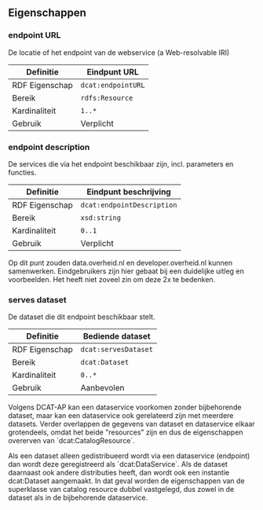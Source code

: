 ## Eigenschappen

### endpoint URL

De locatie of het endpoint van de webservice (a Web-resolvable IRI)

| Definitie      | Eindpunt URL       |
| -------------- | ------------------ |
| RDF Eigenschap | `dcat:endpointURL` |
| Bereik         | `rdfs:Resource`    |
| Kardinaliteit  | `1..*`             |
| Gebruik        | Verplicht          |

### endpoint description

De services die via het endpoint beschikbaar zijn, incl. parameters en functies.

| Definitie      | Eindpunt beschrijving      |
| -------------- | -------------------------- |
| RDF Eigenschap | `dcat:endpointDescription` |
| Bereik         | `xsd:string`               |
| Kardinaliteit  | `0..1`                     |
| Gebruik        | Verplicht                  |

<p class="note" title="Note">
	Op dit punt zouden data.overheid.nl en developer.overheid.nl kunnen samenwerken. Eindgebruikers zijn hier gebaat bij een duidelijke uitleg en voorbeelden. Het heeft niet zoveel zin om deze 2x te bedenken.
</p>

### serves dataset

De dataset die dit endpoint beschikbaar stelt.

| Definitie      | Bediende dataset     |
| -------------- | -------------------- |
| RDF Eigenschap | `dcat:servesDataset` |
| Bereik         | `dcat:Dataset`       |
| Kardinaliteit  | `0..*`               |
| Gebruik        | Aanbevolen           |

<p class="note" title="Note">
	Volgens DCAT-AP kan een dataservice voorkomen zonder bijbehorende dataset, maar kan een dataservice ook gerelateerd zijn met meerdere datasets. Verder overlappen de gegevens van dataset en dataservice elkaar grotendeels, omdat het beide "resources" zijn en dus de eigenschappen overerven van `dcat:CatalogResource`.
</p>

<p class="note" title="Note">
	Als een dataset alleen gedistribueerd wordt via een dataservice (endpoint) dan wordt deze geregistreerd als `dcat:DataService`. Als de dataset daarnaast ook andere distributies heeft, dan wordt ook een instantie dcat:Dataset aangemaakt. In dat geval worden de eigenschappen van de superklasse van catalog resource dubbel vastgelegd, dus zowel in de dataset als in de bijbehorende dataservice.
</p>
